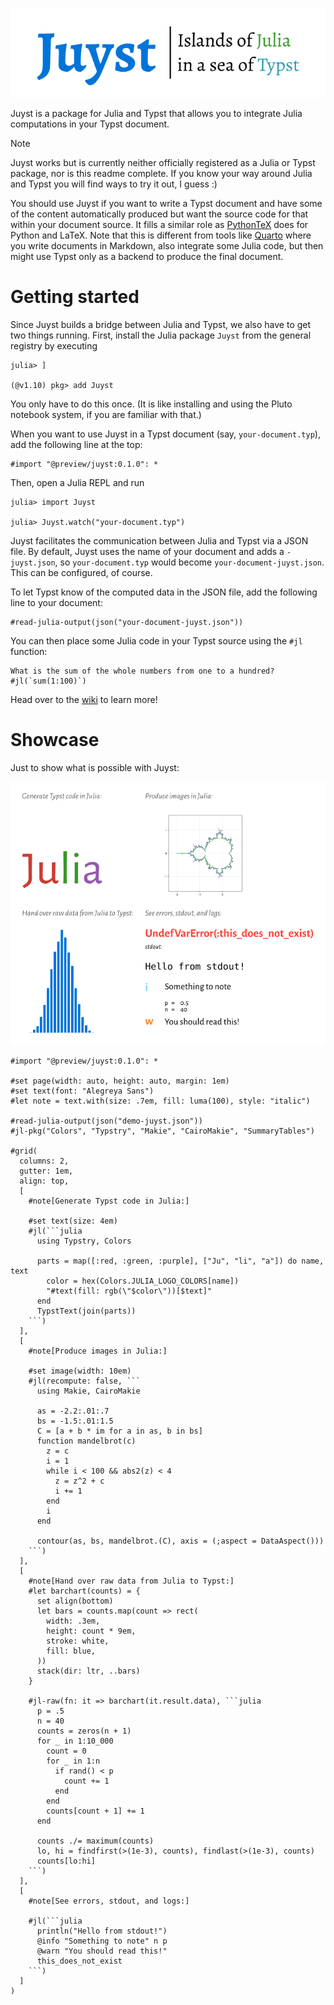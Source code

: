 ![logo](assets/logo.svg)

Juyst is a package for Julia and Typst that allows you to integrate Julia
computations in your Typst document.

> [!NOTE]
> Juyst works but is currently neither officially registered as a Julia or
> Typst package, nor is this readme complete.
> If you know your way around Julia and Typst you will find ways to try it out,
> I guess :)

You should use Juyst if you want to write a Typst document and have some of the
content automatically produced but want the source code for that within your
document source.
It fills a similar role as [PythonTeX](https://github.com/gpoore/pythontex)
does for Python and LaTeX.
Note that this is different from tools like [Quarto](https://quarto.org/) where
you write documents in Markdown, also integrate some Julia code, but then might
use Typst only as a backend to produce the final document.

# Getting started

Since Juyst builds a bridge between Julia and Typst, we also have to get two
things running.
First, install the Julia package `Juyst` from the general registry by executing
```julia-repl
julia> ]

(@v1.10) pkg> add Juyst
```
You only have to do this once.
(It is like installing and using the Pluto notebook system, if you are familiar
with that.)

When you want to use Juyst in a Typst document (say, `your-document.typ`),
add the following line at the top:
```typ
#import "@preview/juyst:0.1.0": *
```
Then, open a Julia REPL and run
```julia-repl
julia> import Juyst

julia> Juyst.watch("your-document.typ")
```

Juyst facilitates the communication between Julia and Typst via a JSON file.
By default, Juyst uses the name of your document and adds a `-juyst.json`, so
`your-document.typ` would become `your-document-juyst.json`.
This can be configured, of course.

To let Typst know of the computed data in the JSON file, add the following line
to your document:
```typ
#read-julia-output(json("your-document-juyst.json"))
```

You can then place some Julia code in your Typst source using the `#jl`
function:
```typ
What is the sum of the whole numbers from one to a hundred? #jl(`sum(1:100)`)
```

Head over to the [wiki](https://github.com/andreasKroepelin/juyst/wiki) to
learn more!

# Showcase

Just to show what is possible with Juyst:

![demo](examples/demo.svg)

````typ
#import "@preview/juyst:0.1.0": *

#set page(width: auto, height: auto, margin: 1em)
#set text(font: "Alegreya Sans")
#let note = text.with(size: .7em, fill: luma(100), style: "italic")

#read-julia-output(json("demo-juyst.json"))
#jl-pkg("Colors", "Typstry", "Makie", "CairoMakie", "SummaryTables")

#grid(
  columns: 2,
  gutter: 1em,
  align: top,
  [
    #note[Generate Typst code in Julia:]

    #set text(size: 4em)
    #jl(```julia
      using Typstry, Colors

      parts = map([:red, :green, :purple], ["Ju", "li", "a"]) do name, text
        color = hex(Colors.JULIA_LOGO_COLORS[name])
        "#text(fill: rgb(\"$color\"))[$text]"
      end
      TypstText(join(parts))
    ```)
  ],
  [
    #note[Produce images in Julia:]

    #set image(width: 10em)
    #jl(recompute: false, ```
      using Makie, CairoMakie

      as = -2.2:.01:.7
      bs = -1.5:.01:1.5
      C = [a + b * im for a in as, b in bs]
      function mandelbrot(c)
        z = c
        i = 1
        while i < 100 && abs2(z) < 4
          z = z^2 + c
          i += 1
        end
        i
      end

      contour(as, bs, mandelbrot.(C), axis = (;aspect = DataAspect()))
    ```)
  ],
  [
    #note[Hand over raw data from Julia to Typst:]
    #let barchart(counts) = {
      set align(bottom)
      let bars = counts.map(count => rect(
        width: .3em,
        height: count * 9em,
        stroke: white,
        fill: blue,
      ))
      stack(dir: ltr, ..bars)
    }

    #jl-raw(fn: it => barchart(it.result.data), ```julia
      p = .5
      n = 40
      counts = zeros(n + 1)
      for _ in 1:10_000
        count = 0
        for _ in 1:n
          if rand() < p
            count += 1
          end
        end
        counts[count + 1] += 1
      end

      counts ./= maximum(counts)
      lo, hi = findfirst(>(1e-3), counts), findlast(>(1e-3), counts)
      counts[lo:hi]
    ```)
  ],
  [
    #note[See errors, stdout, and logs:]

    #jl(```julia
      println("Hello from stdout!")
      @info "Something to note" n p
      @warn "You should read this!"
      this_does_not_exist
    ```)
  ]
)
````
